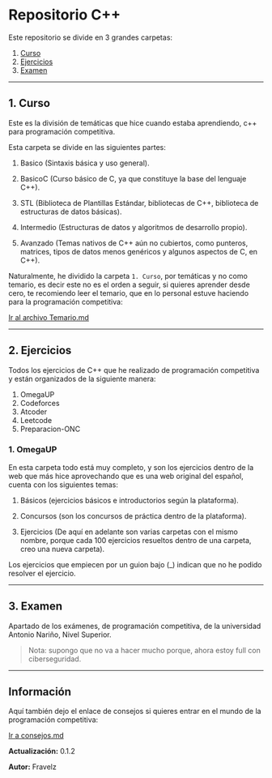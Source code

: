 # Repositorio C++

Este repositorio se divide en 3 grandes carpetas:

1. [Curso](#1-curso)
2. [Ejercicios](#2-ejercicios)
3. [Examen](#3-examen)

---

## 1. Curso

Este es la división de temáticas que hice cuando estaba aprendiendo, c++ para programación competitiva.

Esta carpeta se divide en las siguientes partes:

1. Basico (Sintaxis básica y uso general).

2. BasicoC (Curso básico de C, ya que constituye la base del lenguaje C++).

3. STL (Biblioteca de Plantillas Estándar, bibliotecas de C++, biblioteca de estructuras de datos básicas).

4. Intermedio (Estructuras de datos y algoritmos de desarrollo propio).

5. Avanzado (Temas nativos de C++ aún no cubiertos, como punteros, matrices, tipos de datos menos genéricos y algunos aspectos de C, en C++).

Naturalmente, he dividido la carpeta `1. Curso`, por temáticas y no como temario, es decir este no es el orden a seguir, si quieres aprender desde cero, te recomiendo leer el temario, que en lo personal estuve haciendo para la programación competitiva:

[Ir al archivo Temario.md](./temario.md)

---

## 2. Ejercicios

Todos los ejercicios de C++ que he realizado de programación competitiva y están organizados de la siguiente manera:

1. OmegaUP
2. Codeforces
3. Atcoder
4. Leetcode
5. Preparacion-ONC

### 1. OmegaUP

En esta carpeta todo está muy completo, y son los ejercicios dentro de la web que más hice aprovechando que es una web original del español, cuenta con los siguientes temas:

1. Básicos (ejercicios básicos e introductorios según la plataforma).

2. Concursos (son los concursos de práctica dentro de la plataforma).

3. Ejercicios (De aquí en adelante son varias carpetas con el mismo nombre, porque cada 100 ejercicios resueltos dentro de una carpeta, creo una nueva carpeta).

Los ejercicios que empiecen por un guion bajo (_) indican que no he podido resolver el ejercicio.

---

## 3. Examen

Apartado de los exámenes, de programación competitiva, de la
universidad Antonio Nariño, Nivel Superior.

> Nota: supongo que no va a hacer mucho porque, ahora estoy full con ciberseguridad.

---

## Información

Aquí también dejo el enlace de consejos si quieres entrar en el mundo de la programación competitiva:

[Ir a consejos.md](./consejos.md)

**Actualización:** 0.1.2

**Autor:** Fravelz
